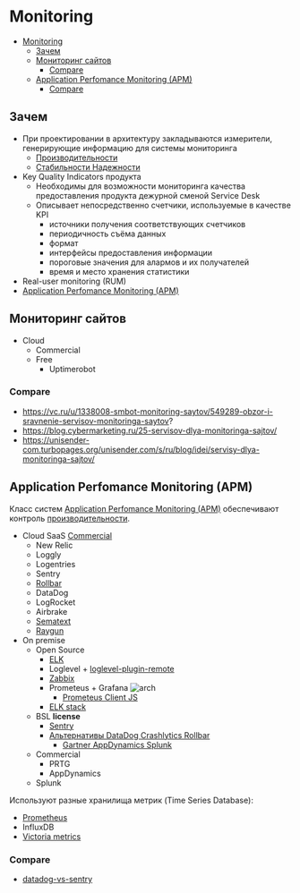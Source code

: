 # Monitoring

- [Monitoring](#monitoring)
	- [Зачем](#зачем)
	- [Мониторинг сайтов](#мониторинг-сайтов)
		- [Compare](#compare)
	- [Application Perfomance Monitoring (APM)](#application-perfomance-monitoring-apm)
		- [Compare](#compare-1)

## Зачем

- При проектировании в архитектуру закладываются измерители, генерирующие информацию для системы мониторинга
  - [Производительности](../arch/ability/performance.metric.md)
  - [Стабильности Надежности](../arch//ability/resilience.metric.md)
- Key Quality Indicators продукта
  - Необходимы для возможности мониторинга качества предоставления продукта дежурной сменой Service Desk
  - Описывает непосредственно счетчики, используемые в качестве KPI
    - источники получения соответствующих счетчиков
    - периодичность съёма данных
    - формат
    - интерфейсы предоставления информации
    - пороговые значения для алармов и их получателей
    - время и место хранения статистики
- Real-user monitoring (RUM)
- [Application Perfomance Monitoring (APM)](../arch//system.class/apm.md)

## Мониторинг сайтов

- Cloud
  - Commercial
  - Free
	- Uptimerobot

### Compare

- https://vc.ru/u/1338008-smbot-monitoring-saytov/549289-obzor-i-sravnenie-servisov-monitoringa-saytov?
- https://blog.cybermarketing.ru/25-servisov-dlya-monitoringa-sajtov/
- https://unisender-com.turbopages.org/unisender.com/s/ru/blog/idei/servisy-dlya-monitoringa-sajtov/

## Application Perfomance Monitoring (APM)

Класс систем [Application Perfomance Monitoring (APM)](../arch/system.class/apm.md) обеспечивают контроль [производительности](../arch/pattern/pattern.perf.md).

- Cloud SaaS [Commercial](https://geekflare.com/frontend-web-monitoring/)
	- New Relic
	- Loggly
	- Logentries
	- Sentry 	
	- [Rollbar](https://rollbar.com/blog/error-tracking-with-vue-js/)
	- DataDog
	- LogRocket
	- Airbrake
	- [Sematext](https://sematext.com/blog/tracking-and-monitoring-spa-apps/)
	- [Raygun](https://raygun.com/blog/spa-performance/)
- On premise
	- Open Source
    	- [ELK](monitoring/elk.md)
    	- Loglevel + [loglevel-plugin-remote](https://www.loggly.com/blog/best-practices-for-client-side-logging-and-error-handling-in-react/)
        - [Zabbix](monitoring/zabbix.md)
		- Prometeus + Grafana
		![arch](https://prometheus.io/assets/architecture.png)
			- [Prometeus Client JS](https://github.com/weaveworks/promjs)
		- [ELK stack](monitoring/elk.md)		
	- BSL __license__
		- [Sentry](observability/sentry.md)
		- [Альтернативы DataDog Crashlytics Rollbar](https://stackshare.io/sentry#alternatives)
			- [Gartner AppDynamics Splunk](https://www.gartner.com/reviews/market/application-performance-monitoring-and-observability/vendor/sentry/product/sentry/alternatives)		
	- Commercial
		- PRTG
		- AppDynamics		
	- Splunk

Используют разные хранилища метрик (Time Series Database):
- [Prometheus](store/prometheus.md)
- InfluxDB
- [Victoria metrics](monitoring/victoriametrics.md)

### Compare

- [datadog-vs-sentry](https://stackshare.io/stackups/datadog-vs-sentry)

